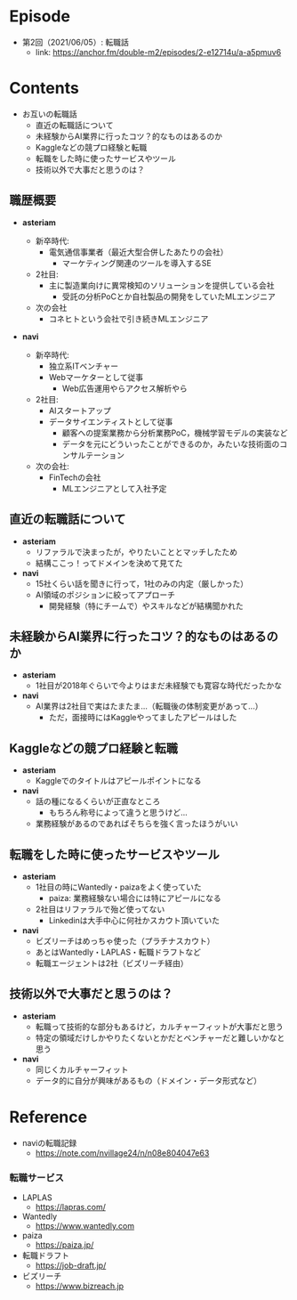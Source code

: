 # Episode
- 第2回（2021/06/05）: 転職話
	- link: https://anchor.fm/double-m2/episodes/2-e12714u/a-a5pmuv6

# Contents
- お互いの転職話
    - 直近の転職話について
 	- 未経験からAI業界に行ったコツ？的なものはあるのか
 	- Kaggleなどの競プロ経験と転職
 	- 転職をした時に使ったサービスやツール
 	- 技術以外で大事だと思うのは？

## 職歴概要
- **asteriam**
    - 新卒時代:
        - 電気通信事業者（最近大型合併したあたりの会社）
            - マーケティング関連のツールを導入するSE
    - 2社目:
        - 主に製造業向けに異常検知のソリューションを提供している会社
            - 受託の分析PoCとか自社製品の開発をしていたMLエンジニア
    - 次の会社
        - コネヒトという会社で引き続きMLエンジニア

- **navi**
    - 新卒時代:
        - 独立系ITベンチャー
        - Webマーケターとして従事
            - Web広告運用やらアクセス解析やら
    - 2社目:
        - AIスタートアップ
        - データサイエンティストとして従事
            - 顧客への提案業務から分析業務PoC，機械学習モデルの実装など
            - データを元にどういったことができるのか，みたいな技術面のコンサルテーション
    - 次の会社:
        - FinTechの会社
            - MLエンジニアとして入社予定

## 直近の転職話について
- **asteriam**
    - リファラルで決まったが，やりたいこととマッチしたため
    - 結構ここっ！ってドメインを決めて見てた
- **navi**
    - 15社くらい話を聞きに行って，1社のみの内定（厳しかった）
	- AI領域のポジションに絞ってアプローチ
	    - 開発経験（特にチームで）やスキルなどが結構聞かれた

## 未経験からAI業界に行ったコツ？的なものはあるのか
- **asteriam**
    - 1社目が2018年ぐらいで今よりはまだ未経験でも寛容な時代だったかな
- **navi**
    - AI業界は2社目で実はたまたま...（転職後の体制変更があって...）
	    - ただ，面接時にはKaggleやってましたアピールはした

## Kaggleなどの競プロ経験と転職
- **asteriam**
    - Kaggleでのタイトルはアピールポイントになる
- **navi**
    - 話の種になるくらいが正直なところ
        - もちろん称号によって違うと思うけど...
	- 業務経験があるのであればそちらを強く言ったほうがいい

## 転職をした時に使ったサービスやツール
- **asteriam**
    - 1社目の時にWantedly・paizaをよく使っていた
	    - paiza: 業務経験ない場合には特にアピールになる
	- 2社目はリファラルで殆ど使ってない
	    - Linkedinは大手中心に何社かスカウト頂いていた
- **navi**
    - ビズリーチはめっちゃ使った（プラチナスカウト）
	- あとはWantedly・LAPLAS・転職ドラフトなど
	- 転職エージェントは2社（ビズリーチ経由）

## 技術以外で大事だと思うのは？
- **asteriam**
    - 転職って技術的な部分もあるけど，カルチャーフィットが大事だと思う
	- 特定の領域だけしかやりたくないとかだとベンチャーだと難しいかなと思う
- **navi**
    - 同じくカルチャーフィット
	- データ的に自分が興味があるもの（ドメイン・データ形式など）
# Reference
- naviの転職記録
    - https://note.com/nvillage24/n/n08e804047e63
### 転職サービス
- LAPLAS
    - https://lapras.com/
- Wantedly
    - https://www.wantedly.com
- paiza
    - https://paiza.jp/
- 転職ドラフト
    - https://job-draft.jp/
- ビズリーチ
    - https://www.bizreach.jp

